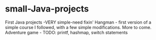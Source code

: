 # small-Java-projects
First Java projects -VERY simple-need fixin'
Hangman - first version of a simple course I followed, with a few simple modifications. More to come.
Adventure game - TODO: printf, hashmap, switch statements
